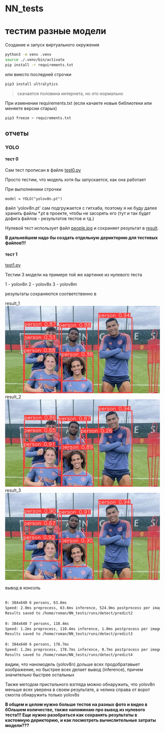 # NN_tests
# тестим разные модели


Создание и запуск виртуального окружения

```bash
python3 -m venv .venv
source ./.venv/bin/activate
pip install -r requirements.txt
```

или вместо последней строчки

```bash
pip3 install ultralytics
```

> скачается половина интернета, но это нормально

При изменении requirements.txt (если качаете новые библиотеки или меняете версии старых)

```bash
pip3 freeze > requirements.txt
```


## отчеты 

### YOLO

#### тест 0

Сам тест прописан в файле [test0.py](./YOLO8/test0.py)

Просто тестим, что модель хотя бы запускается, как она работает 

При выполнениии строчки 
```python3
model = YOLO("yolov8n.pt")
```
файл 'yolov8n.pt' сам подгружается с гитхаба, поэтому я не буду далее хранить файлы *.pt в проекте, чтобы не засорять его (тут и так будет дофига файлов - результатов тестов и тд.)

Нулевой тест использует файл [people.jpg](./YOLO8/people.jpg) и сохраняет результат в [result](./runs/detect/predict/people.jpg).

**В дальнейшем надо бы создать отдельную дерикторию для тестовых файлов!!!**


#### тест 1

[test1.py](./YOLO8/test1.py)

Тестим 3 модели на примере той же картинке из нулевого теста

1 - yolov8n
2 - yolov8s
3 - yolov8m

результаты сохраняются соответственно в

result_1
![result_1](./runs/detect/predict2/people.jpg)
result_2
![result_2](./runs/detect/predict3/people.jpg)
result_3
![result_3](./runs/detect/predict4/people.jpg)

вывод в консоль

```bash

0: 384x640 6 persons, 63.6ms
Speed: 2.0ms preprocess, 63.6ms inference, 524.9ms postprocess per image at shape (1, 3, 384, 640)
Results saved to /home/roman/NN_tests/runs/detect/predict2

0: 384x640 7 persons, 110.4ms
Speed: 1.2ms preprocess, 110.4ms inference, 1.0ms postprocess per image at shape (1, 3, 384, 640)
Results saved to /home/roman/NN_tests/runs/detect/predict3

0: 384x640 6 persons, 178.7ms
Speed: 1.2ms preprocess, 178.7ms inference, 0.7ms postprocess per image at shape (1, 3, 384, 640)
Results saved to /home/roman/NN_tests/runs/detect/predict4
```

видим, что наномодель (yolov8n) дольше всех продобратавыет изображение, но быстрее всех делает вывод (inference), причем значительно быстрее остальных

Также методом пристального взгляда можно обнаружить, что yolov8n меньше всех уверена в своем результате, а челика справа от ворот смогла обнаружить только yolov8s 


**В общем и целом нужно больше тестов на разных фото и видео в бОльшем количестве, также напоминаю про вывод из нулевого теста!!!
Еще нужно разобраться как сохранять результаты в кастомную дерикторию, и как посмотреть вычислительные затраты модели???**

